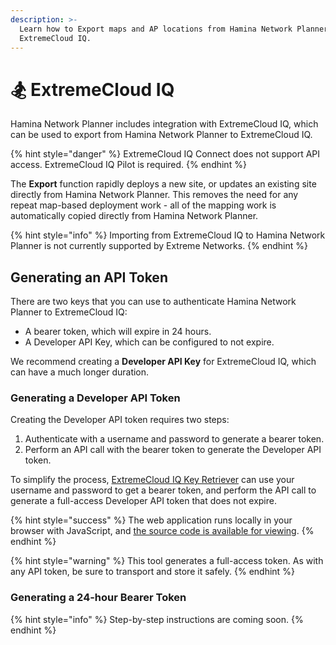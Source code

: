 ```yaml
---
description: >-
  Learn how to Export maps and AP locations from Hamina Network Planner to
  ExtremeCloud IQ.
---
```


# 🏂 ExtremeCloud IQ

Hamina Network Planner includes integration with ExtremeCloud IQ, which can be used to export from Hamina Network Planner to ExtremeCloud IQ.

{% hint style="danger" %}
ExtremeCloud IQ Connect does not support API access. ExtremeCloud IQ Pilot is required.
{% endhint %}

The **Export** function rapidly deploys a new site, or updates an existing site directly from Hamina Network Planner. This removes the need for any repeat map-based deployment work - all of the mapping work is automatically copied directly from Hamina Network Planner.

{% hint style="info" %}
Importing from ExtremeCloud IQ to Hamina Network Planner is not currently supported by Extreme Networks.
{% endhint %}

## Generating an API Token

There are two keys that you can use to authenticate Hamina Network Planner to ExtremeCloud IQ:

* A bearer token, which will expire in 24 hours.
* A Developer API Key, which can be configured to not expire.

We recommend creating a **Developer API Key** for ExtremeCloud IQ, which can have a much longer duration.&#x20;

### Generating a Developer API Token

Creating the Developer API token requires two steps:

1. Authenticate with a username and password to generate a bearer token.
2. Perform an API call with the bearer token to generate the Developer API token.

To simplify the process, [ExtremeCloud IQ Key Retriever](https://potatofi.github.io/extreme-key/) can use your username and password to get a bearer token, and perform the API call to generate a full-access Developer API token that does not expire.

{% hint style="success" %}
The web application runs locally in your browser with JavaScript, and [the source code is available for viewing](https://github.com/PotatoFi/extreme-key).
{% endhint %}

{% hint style="warning" %}
This tool generates a full-access token. As with any API token, be sure to transport and store it safely.
{% endhint %}

### Generating a 24-hour Bearer Token

{% hint style="info" %}
Step-by-step instructions are coming soon.
{% endhint %}

